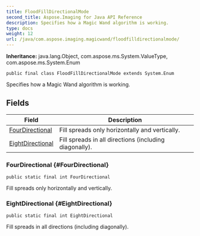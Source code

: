 ```yaml
---
title: FloodFillDirectionalMode
second_title: Aspose.Imaging for Java API Reference
description: Specifies how a Magic Wand algorithm is working.
type: docs
weight: 12
url: /java/com.aspose.imaging.magicwand/floodfilldirectionalmode/
---
```

**Inheritance:**
java.lang.Object, com.aspose.ms.System.ValueType, com.aspose.ms.System.Enum
```
public final class FloodFillDirectionalMode extends System.Enum
```

Specifies how a Magic Wand algorithm is working.
## Fields

| Field | Description |
| --- | --- |
| [FourDirectional](#FourDirectional) | Fill spreads only horizontally and vertically. |
| [EightDirectional](#EightDirectional) | Fill spreads in all directions (including diagonally). |
### FourDirectional {#FourDirectional}
```
public static final int FourDirectional
```


Fill spreads only horizontally and vertically.

### EightDirectional {#EightDirectional}
```
public static final int EightDirectional
```


Fill spreads in all directions (including diagonally).

